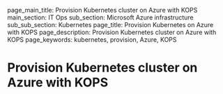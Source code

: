 page_main_title: Provision Kubernetes cluster on Azure with KOPS
main_section: IT Ops
sub_section: Microsoft Azure infrastructure
sub_sub_section: Kubernetes
page_title: Provision Kubernetes on Azure with KOPS
page_description: Provision Kubernetes cluster on Azure with KOPS
page_keywords: kubernetes, provision, Azure, KOPS

# Provision Kubernetes cluster on Azure with KOPS
